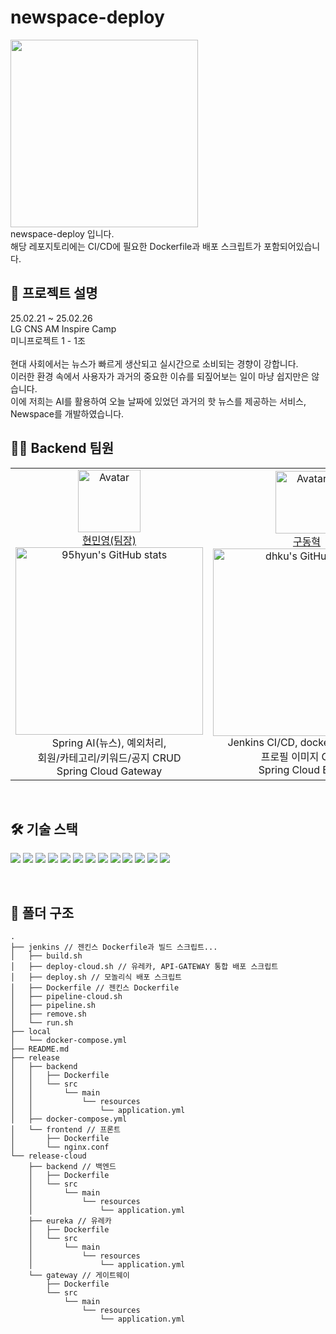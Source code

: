 # newspace-deploy
<img src="https://github.com/user-attachments/assets/04d415b7-b379-4a0b-9aba-ff1d3609db85" width="300" />

<br>
newspace-deploy 입니다.
<br>
해당 레포지토리에는 CI/CD에 필요한 Dockerfile과 배포 스크립트가 포함되어있습니다. 
<br>

## 📍 프로젝트 설명
25.02.21 ~ 25.02.26
<br>
LG CNS AM Inspire Camp
<br>
미니프로젝트 1 - 1조
<br>
<br>
현대 사회에서는 뉴스가 빠르게 생산되고 실시간으로 소비되는 경향이 강합니다. 
<br>
이러한 환경 속에서 사용자가 과거의 중요한 이슈를 되짚어보는 일이 마냥 쉽지만은 않습니다.
<br>
이에 저희는 AI를 활용하여 오늘 날짜에 있었던 과거의 핫 뉴스를 제공하는 서비스, Newspace를 개발하였습니다.


## 👩‍💻 Backend 팀원
<table>
    <tr>
        <!-- 첫 번째 팀원 -->
        <td align="center" width="33%">
            <img src="https://avatars.githubusercontent.com/u/151743721?v=4" alt="Avatar" width="100px"/><br/>
            <a href="https://github.com/95hyun">현민영(팀장)</a>
            <br/>
            <img src="https://github-readme-stats.vercel.app/api?username=95hyun&show_icons=true&theme=transparent" alt="95hyun's GitHub stats" width="300px"/>
            <br/>
            Spring AI(뉴스), 예외처리,
            <br>
            회원/카테고리/키워드/공지 CRUD
            <br>
            Spring Cloud Gateway 
        </td>
        <!-- 두 번째 팀원 -->
        <td align="center" width="33%">
            <img src="https://avatars.githubusercontent.com/u/39462045?v=4" alt="Avatar" width="100px"/><br/>
            <a href="https://github.com/dhku">구동혁</a>
            <br/>
            <img src="https://github-readme-stats.vercel.app/api?username=dhku&show_icons=true&theme=transparent" alt="dhku's GitHub stats" width="300px"/>
            <br/>
            Jenkins CI/CD, docker-compose, 
            <br>
            프로필 이미지 CRUD, 
            <br>
            Spring Cloud Eureka
        </td>
        <!-- 세 번째 팀원 -->
        <td align="center" width="33%">
            <img src="https://avatars.githubusercontent.com/u/124752866?v=4" alt="Avatar" width="100px"/><br/>
            <a href="https://github.com/minnnseokk">정민석</a>
            <br/>
            <img src="https://github-readme-stats.vercel.app/api?username=minnnseokk&show_icons=true&theme=transparent" alt="minnnseokk's GitHub stats" width="300px"/>
            <br/>
            Spring Security, 
            <br>
            JWT 토큰-쿠키 처리 로직, 
            <br>
            일반로그인, 로그아웃, 회원탈퇴
        </td>
    </tr>
</table>
<br/>

## 🛠️ 기술 스택

<img src="https://img.shields.io/badge/Spring%20Boot-6DB33F?style=for-the-badge&logo=SpringBoot&logoColor=white"> <img src="https://img.shields.io/badge/Spring%20Security-6DB33F?style=for-the-badge&logo=SpringSecurity&logoColor=white"> <img src="https://img.shields.io/badge/Gradle-02303A?style=for-the-badge&logo=Gradle&logoColor=white"> <img src="https://img.shields.io/badge/Spring%20Cloud-6DB33F?style=for-the-badge&logo=Spring&logoColor=white"> <img src="https://img.shields.io/badge/Spring%20AI-6DB33F?style=for-the-badge&logo=Spring&logoColor=white"> <img src="https://img.shields.io/badge/Spring%20WebFlux-6DB33F?style=for-the-badge&logo=SpringWebFlux&logoColor=white"> <img src="https://img.shields.io/badge/MariaDB-003545?style=for-the-badge&logo=MariaDB&logoColor=white"> <img src="https://img.shields.io/badge/Docker-2496ED?style=for-the-badge&logo=Docker&logoColor=white"> <img src="https://img.shields.io/badge/Jenkins-D24939?style=for-the-badge&logo=Jenkins&logoColor=white"> <img src="https://img.shields.io/badge/Postman-FF6C37?style=for-the-badge&logo=Postman&logoColor=white"> <img src="https://img.shields.io/badge/Swagger-85EA2D?style=for-the-badge&logo=Swagger&logoColor=white"> <img src="https://img.shields.io/badge/Notion-000000?style=for-the-badge&logo=Notion&logoColor=white"> <img src="https://img.shields.io/badge/NGINX-009639?style=for-the-badge&logo=NGINX&logoColor=white"> 

<br/>

## 📂 폴더 구조

```
.
├── jenkins // 젠킨스 Dockerfile과 빌드 스크립트... 
│   ├── build.sh
│   ├── deploy-cloud.sh // 유레카, API-GATEWAY 통합 배포 스크립트
│   ├── deploy.sh // 모놀리식 배포 스크립트
│   ├── Dockerfile // 젠킨스 Dockerfile
│   ├── pipeline-cloud.sh 
│   ├── pipeline.sh
│   ├── remove.sh
│   └── run.sh
├── local
│   └── docker-compose.yml
├── README.md
├── release
│   ├── backend
│   │   ├── Dockerfile
│   │   └── src
│   │       └── main
│   │           └── resources
│   │               └── application.yml
│   ├── docker-compose.yml
│   └── frontend // 프론트
│       ├── Dockerfile
│       └── nginx.conf
└── release-cloud
    ├── backend // 백엔드
    │   ├── Dockerfile
    │   └── src
    │       └── main
    │           └── resources
    │               └── application.yml
    ├── eureka // 유레카
    │   ├── Dockerfile
    │   └── src
    │       └── main
    │           └── resources
    │               └── application.yml
    └── gateway // 게이트웨이
        ├── Dockerfile
        └── src
            └── main
                └── resources
                    └── application.yml
```
<br/>

